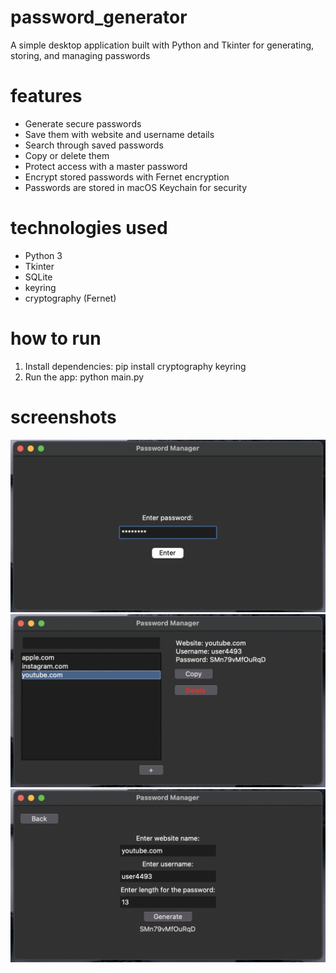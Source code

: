 # password_generator

A simple desktop application built with Python and Tkinter for generating, storing, and managing passwords

# features

- Generate secure passwords
- Save them with website and username details
- Search through saved passwords
- Copy or delete them
- Protect access with a master password
- Encrypt stored passwords with Fernet encryption
- Passwords are stored in macOS Keychain for security

# technologies used

- Python 3
- Tkinter
- SQLite
- keyring
- cryptography (Fernet)

# how to run

1. Install dependencies:
   pip install cryptography keyring
2. Run the app:
   python main.py

# screenshots
![starting page](resources/starting_page.png)
![password list](resources/password_list.png)
![generator](resources/generator.png)

